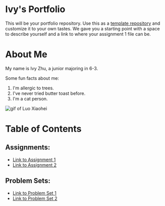# Ivy's Portfolio

This will be your portfolio repository. Use this as a [template repository](https://docs.github.com/en/repositories/creating-and-managing-repositories/creating-a-template-repository) and customize it to your own tastes. We gave you a starting point with a space to describe yourself and a link to where your assignment 1 file can be.

# About Me

My name is Ivy Zhu, a junior majoring in 6-3.

Some fun facts about me:

1. I'm allergic to trees.
2. I've never tried butter toast before.
3. I'm a cat person.

![gif of Luo Xiaohei](https://static.wikia.nocookie.net/luoxiaohei/images/e/ef/Wechat_Stickers_2.gif/revision/latest?cb=20240207211057)

# Table of Contents

## Assignments:

-   [Link to Assignment 1](assignments/assignment1.md)
-   [Link to Assignment 2](assignments/assignment2.md)

## Problem Sets:

-   [Link to Problem Set 1](psets/pset1.md)
-   [Link to Problem Set 2](psets/pset2.md)
